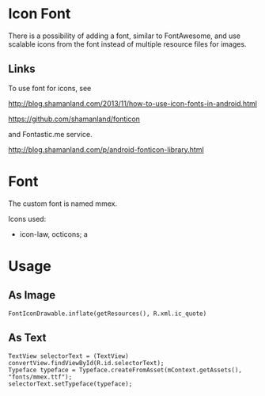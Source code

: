 # Icon Font

There is a possibility of adding a font, similar to FontAwesome, and use scalable icons from the font
instead of multiple resource files for images.

## Links

To use font for icons, see

http://blog.shamanland.com/2013/11/how-to-use-icon-fonts-in-android.html

https://github.com/shamanland/fonticon

and Fontastic.me service.

http://blog.shamanland.com/p/android-fonticon-library.html

# Font

The custom font is named mmex.

Icons used:
- icon-law, octicons; a

# Usage

## As Image

    FontIconDrawable.inflate(getResources(), R.xml.ic_quote)

## As Text

    TextView selectorText = (TextView) convertView.findViewById(R.id.selectorText);
    Typeface typeface = Typeface.createFromAsset(mContext.getAssets(), "fonts/mmex.ttf");
    selectorText.setTypeface(typeface);
